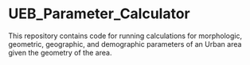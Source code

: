 # UEB_Parameter_Calculator
This repository contains code for running calculations for morphologic, geometric, geographic, and demographic parameters of an Urban area given the geometry of the area.
